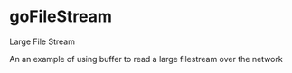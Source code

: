 # goFileStream
Large File Stream

An an example of using buffer to read a large filestream over the network
